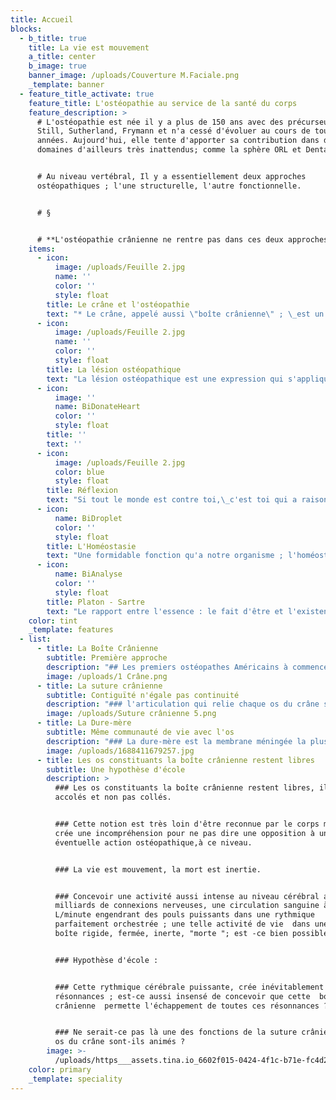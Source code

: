 ```yaml
---
title: Accueil
blocks:
  - b_title: true
    title: La vie est mouvement
    a_title: center
    b_image: true
    banner_image: /uploads/Couverture M.Faciale.png
    _template: banner
  - feature_title_activate: true
    feature_title: L'ostéopathie au service de la santé du corps
    feature_description: >
      # L'ostéopathie est née il y a plus de 150 ans avec des précurseurs comme
      Still, Sutherland, Frymann et n'a cessé d'évoluer au cours de toutes ces
      années. Aujourd'hui, elle tente d'apporter sa contribution dans des
      domaines d'ailleurs très inattendus; comme la sphère ORL et Dentaire.


      # Au niveau vertébral, Il y a essentiellement deux approches
      ostéopathiques ; l'une structurelle, l'autre fonctionnelle.


      # §


      # **L'ostéopathie crânienne ne rentre pas dans ces deux approches.**
    items:
      - icon:
          image: /uploads/Feuille 2.jpg
          name: ''
          color: ''
          style: float
        title: Le crâne et l'ostéopathie
        text: "* Le crâne, appelé aussi \"boîte crânienne\" ; \_est un contenant.\_ \_ \_ \_\n* L'encéphale est le contenu.\n* Le contenu et le contenant ont forcément une intimité de vie.\n"
      - icon:
          image: /uploads/Feuille 2.jpg
          name: ''
          color: ''
          style: float
        title: La lésion ostéopathique
        text: "La lésion ostéopathique est une expression qui s'applique\_essentiellement à propos des vertèbres.\nUne lésion ostéopathique signifie que la vertèbre a perdu sa mobilité dans un ou plusieurs des trois plans de l'espace.\n\n* Le plan sagittal\n* Le plan frontal\n* Le plan horizontal\n\nLa perte de mobilité peut-être plus ou moins complète, dans un ou plusieurs de ces plans.\n"
      - icon:
          image: ''
          name: BiDonateHeart
          color: ''
          style: float
        title: ''
        text: ''
      - icon:
          image: /uploads/Feuille 2.jpg
          color: blue
          style: float
        title: Réflexion
        text: "Si tout le monde est contre toi,\_c'est toi qui a raison, car il est impossible que le monde soit peuplé de tant de sages.\n"
      - icon:
          name: BiDroplet
          color: ''
          style: float
        title: L'Homéostasie
        text: "Une formidable fonction qu'a notre organisme ; l'homéostasie . La capacité à équilibrer en permance \_notre équilibre qu'il soit somatique ou psychique.\nAutrement dit une lésion ostéopathique peut très bien se normaliser\_ elle-même grâce à notre système d'auto-régulation.\nLà où il y a désordre, est quand le corps n'arrive plus à le réguler.\n"
      - icon:
          name: BiAnalyse
          color: ''
          style: float
        title: Platon - Sartre
        text: "Le rapport entre l'essence : le fait d'être et l'existence le fait d'agir\n\nPour Platon l'homme se définit d'abord parcequ'il est homme (L'essence)\n\nPour Sartre l'homme se définit d'abord par ses actions. Pour lui l'existence, précède l'essence. contrairment à Platon\n\nDeux \_conceptions, deux discours qui sont entendus \_reconnus et pourtant\_ \_ \_ \_ diamétralement opposés.\n\nPrenons la liberté de faire une extrapolation entre deux conceptions de  la boîte crânienne.\n\n* Une boîte crânienne complètement fermée, indépendante de la vie de\_  l'encéphale\n* Une boîte crânienne ouverte, en vibration avec l'encéphale.\n\nEst-ce que les deux conceptions ne peuvent-elles pas être entendues ?\n"
    color: tint
    _template: features
  - list:
      - title: La Boîte Crânienne
        subtitle: Première approche
        description: "## Les premiers ostéopathes Américains à commencer à s'intéresser aux crânes sont sans doute M. Sutherland, Miller, Fulford, Arbuckle; vers les années 1941.\n\n## Une des premières observations faite lors des autopsies, est que \"la boîte crânienne\" pouvait se désarticuler. En d'autres termes les os qui constituent la boîte crânienne n'étaient pas soudés. Cette observation se confirme toujours  évidemment aujourd'hui.\n\n## C'est une donnée essentielle pour les ostéopathes.\n\n## Les articulations des os du crâne que l'on appelle [sutures ](https://dictionnaire.lerobert.com/definition/suture)[crâniennes](), sont certes des articulations immobiles, mais non soudées,\_elles sont ibres.\n"
        image: /uploads/1 Crâne.png
      - title: La suture crânienne
        subtitle: Contiguïté n'égale pas continuité
        description: "### l'articulation qui relie chaque os du crâne s'appelle suture. Elle est définie par les anatomistes comme une articulation immobile; pourtant cette immobilité ne signe pas une fusion osseuse, puisqu'un crâne peut-être désarticulé, lors d'une autopsie; quelque soit l'âge.\n\n### L'étude histologique d'une suture crânienne montre deux éléments bien différents .\n\n### 1° Une\_[contiguïté](https://www.google.com/search?q=contigu\\\\\\&sxsrf=APwXEdfQS3lChPJnF28Mqw0Utsnb982dNw%3A1687766143329\\\\\\&ei=f0SZZJPVE-zFkdUP5euoyAk\\\\\\&oq=contigu\\\\\\&gs_lcp=Cgxnd3Mtd2l6LXNlcnAQARgBMgwIIxCKBRAnEEYQ-QEyCAgAEIAEELEDMgUIABCABDIFCAAQgAQyBwgAEIoFEEMyCAgAEIAEEMsBMgUIABCABDIFCAAQgAQyCAgAEIAEEMsBMgUIABCABDoKCAAQRxDWBBCwAzoKCAAQigUQsAMQQzoHCCMQigUQJzoHCAAQgAQQCjogCAAQigUQRhD5ARCXBRCMBRDdBBBGEPQDEPUDEPYDGAFKBAhBGABQoghYzhFg8SZoAXABeACAAYEBiAGeApIBAzIuMZgBAKABAcABAcgBCtoBBggBEAEYEw\\\\\\&sclient=gws-wiz-serp%20%22contigu%22)\_osseuse, les os se touchent mais ne se collent pas.\n\n### 2° Une\_[continuité]()\_membraneuse, la membrane dure-mérienne, sans discontinuité, tapisse et relie les os crâniens.\n"
        image: /uploads/Suture crânienne 5.png
      - title: La Dure-mère
        subtitle: Même communauté de vie avec l'os
        description: "### La dure-mère est la membrane méningée la plus externe . Elle fait partie des méninges qui enveloppent l'ensemble du système nerveux central et médullaire, elle s'étend du sommet du crâne jusqu'au sacrum.\n\n### La dure-mère \"adhère aux os du crâne\", solidarise ainsi les sutures crâniennes.\n\n### C'est une membrane fibreuse, donc\_très peu élastique, épaisse et très résistante.\n\n### Faisant partie intégrante des méninges, cette membrane nerveuse est extrêmement sensible.\n\n### Les os du crâne et cette membrane nerveuse ont donc de tout évidence une communauté de vie.\n"
        image: /uploads/1688411679257.jpg
      - title: Les os constituants la boîte crânienne restent libres
        subtitle: Une hypothèse d'école
        description: >
          ### Les os constituants la boîte crânienne restent libres, ils sont
          accolés et non pas collés.


          ### Cette notion est très loin d'être reconnue par le corps médical et
          crée une incompréhension pour ne pas dire une opposition à une
          éventuelle action ostéopathique,à ce niveau.


          ### La vie est mouvement, la mort est inertie.


          ### Concevoir une activité aussi intense au niveau cérébral avec des
          milliards de connexions nerveuses, une circulation sanguine à 0, 750
          L/minute engendrant des pouls puissants dans une rythmique
          parfaitement orchestrée ; une telle activité de vie  dans une  une
          boîte rigide, fermée, inerte, "morte "; est -ce bien possible ?


          ### Hypothèse d'école :


          ### Cette rythmique cérébrale puissante, crée inévitablement des
          résonnances ; est-ce aussi insensé de concevoir que cette  boîte
          crânienne  permette l'échappement de toutes ces résonnances ?


          ### Ne serait-ce pas là une des fonctions de la suture crânienne ? Les
          os du crâne sont-ils animés ?
        image: >-
          /uploads/https___assets.tina.io_6602f015-0424-4f1c-b71e-fc4d2780ff41_image.png
    color: primary
    _template: speciality
---
```



























































